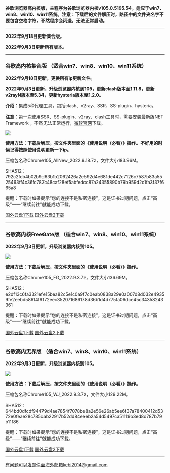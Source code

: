 **谷歌浏览器高内核版，主程序为谷歌浏览器内核v105.0.5195.54，适应于win7、win8、win10、win11系统。注意：下载后的文件解压时，路径中的文件夹名字不要包含空格字符，不然程序会闪退，无法正常启动。**

***

**2022年9月18日更新集合版。**

**2022年9月3日更新所有版本。**

***

### 谷歌高内核集合版  （适合win7、win8、win10、win11系统）

**2022年9月18日更新，更换所有ip更新文件。**

**2022年9月3日更新，升级浏览器内核到105，更新clash版本至1.11.8，更新v2rayN版本至5.34，更新hysteria版本至1.2.0。**

**介绍**：集成5种代理工具，包括clash、v2ray、SSR、SS-plugin、hysteria。

**注意**：第一次使用SSR、SS-plugin、v2ray、clash工具时，需要安装最新版NET Framework ，不然无法正常运行，[微软官网](https://dotnet.microsoft.com/zh-cn/download/dotnet-framework/net48)下载。

![](https://fastly.jsdelivr.net/gh/Alvin9999/pac2/softimag/chrome1020528.png)

**使用方法：下载后解压，按文件夹里面的《使用说明（必看）》操作。不好用的时候记得按照使用说明更新一下ip。**

压缩包名称Chrome105_AllNew_2022.9.18.7z，文件大小183.96M。

SHA512：792c2fcb4b02b9d63b1b2062426a2e592d4e681de442c7126c7587b83a5525463ff4c36fc787c48caf28ef5abfedcc87a24355890b79b959d2c1fa3f37f665a8

提醒：下载时如果提示“您的连接不是私密连接”，这是证书过期问题，点击“高级”——“继续前往”就能成功下载。

[国外云盘1下载](https://tr601.free4444.xyz/Chrome105_AllNew_2022.9.18.7z) 
[国外云盘2下载](https://tr201.free4444.xyz/Chrome105_AllNew_2022.9.18.7z) 

***

### 谷歌高内核FreeGate版  （适合win7、win8、win10、win11系统）

**2022年9月3日更新，升级浏览器内核到105。**

![](https://fastly.jsdelivr.net/gh/Alvin9999/pac2/softimag/chrome9611282.PNG)

**使用方法：下载后解压，按文件夹里面的《使用说明（必看）》操作。**

压缩包名称Chrome105_FG_2022.9.3.7z，文件大小136.69M。

SHA512：e2df13c6fa3321efe15bea82c5e1c0a9f7c0eab0838a29e0a007d8d032e49359fe2eebd58614f9f72eec352071686178d36b1d4d775fa06dce45c34358243361

提醒：下载时如果提示“您的连接不是私密连接”，这是证书过期问题，点击“高级”——“继续前往”就能成功下载。

[国外云盘1下载](https://tr601.free4444.xyz/Chrome105_FG_2022.9.3.7z) 
[国外云盘2下载](https://tr201.free4444.xyz/Chrome105_FG_2022.9.3.7z) 

***

### 谷歌高内无界版  （适合win7、win8、win10、win11系统）

**2022年9月3日更新，升级浏览器内核到105。**

![](https://fastly.jsdelivr.net/gh/Alvin9999/pac2/softimag/chrome9611283.PNG)

**使用方法：下载后解压，按文件夹里面的《使用说明（必看）》操作。**

压缩包名称Chrome105_WJ_2022.9.3.7z，文件大小129.22M。

SHA512：644bd0dfcdf94479d4ae7854f7078be8a2e56e26ab5ee6f37a78400412d5372e0feae28c785cab22917b52dd84eeeb2a54d5497ca51119b3ed8d787b79b11f86

提醒：下载时如果提示“您的连接不是私密连接”，这是证书过期问题，点击“高级”——“继续前往”就能成功下载。

[国外云盘1下载](https://tr601.free4444.xyz/Chrome105_WJ_2022.9.3.7z) 
[国外云盘2下载](https://tr201.free4444.xyz/Chrome105_WJ_2022.9.3.7z) 


***

有问题可以发邮件至海外邮箱kebi2014@gmail.com